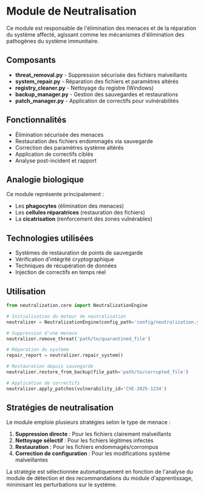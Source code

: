 # Module de Neutralisation

Ce module est responsable de l'élimination des menaces et de la réparation du système affecté, agissant comme les mécanismes d'élimination des pathogènes du système immunitaire.

## Composants

- **threat_removal.py** - Suppression sécurisée des fichiers malveillants
- **system_repair.py** - Réparation des fichiers et paramètres altérés
- **registry_cleaner.py** - Nettoyage du registre (Windows)
- **backup_manager.py** - Gestion des sauvegardes et restaurations
- **patch_manager.py** - Application de correctifs pour vulnérabilités

## Fonctionnalités

- Élimination sécurisée des menaces
- Restauration des fichiers endommagés via sauvegarde
- Correction des paramètres système altérés
- Application de correctifs ciblés
- Analyse post-incident et rapport

## Analogie biologique

Ce module représente principalement :
- Les **phagocytes** (élimination des menaces)
- Les **cellules réparatrices** (restauration des fichiers)
- La **cicatrisation** (renforcement des zones vulnérables)

## Technologies utilisées

- Systèmes de restauration de points de sauvegarde
- Vérification d'intégrité cryptographique
- Techniques de récupération de données
- Injection de correctifs en temps réel

## Utilisation

```python
from neutralization.core import NeutralizationEngine

# Initialisation du moteur de neutralisation
neutralizer = NeutralizationEngine(config_path='config/neutralization.yaml')

# Suppression d'une menace
neutralizer.remove_threat('path/to/quarantined_file')

# Réparation du système
repair_report = neutralizer.repair_system()

# Restauration depuis sauvegarde
neutralizer.restore_from_backup(file_path='path/to/corrupted_file')

# Application de correctifs
neutralizer.apply_patches(vulnerability_id='CVE-2025-1234')
```

## Stratégies de neutralisation

Le module emploie plusieurs stratégies selon le type de menace :

1. **Suppression directe** : Pour les fichiers clairement malveillants
2. **Nettoyage sélectif** : Pour les fichiers légitimes infectés
3. **Restauration** : Pour les fichiers endommagés/corrompus
4. **Correction de configuration** : Pour les modifications système malveillantes

La stratégie est sélectionnée automatiquement en fonction de l'analyse du module de détection et des recommandations du module d'apprentissage, minimisant les perturbations sur le système.